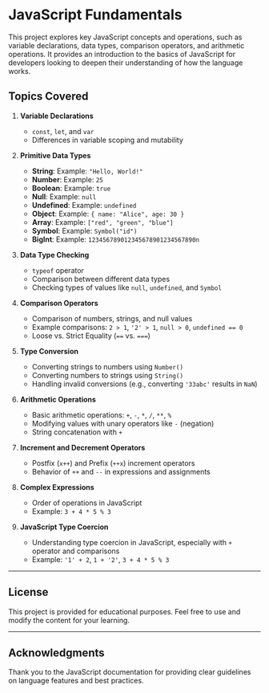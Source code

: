 # JavaScript Fundamentals

This project explores key JavaScript concepts and operations, such as variable declarations, data types, comparison operators, and arithmetic operations. It provides an introduction to the basics of JavaScript for developers looking to deepen their understanding of how the language works.

## Topics Covered

1. **Variable Declarations**
   - `const`, `let`, and `var`
   - Differences in variable scoping and mutability

2. **Primitive Data Types**
   - **String**: Example: `"Hello, World!"`
   - **Number**: Example: `25`
   - **Boolean**: Example: `true`
   - **Null**: Example: `null`
   - **Undefined**: Example: `undefined`
   - **Object**: Example: `{ name: "Alice", age: 30 }`
   - **Array**: Example: `["red", "green", "blue"]`
   - **Symbol**: Example: `Symbol("id")`
   - **BigInt**: Example: `123456789012345678901234567890n`

3. **Data Type Checking**
   - `typeof` operator
   - Comparison between different data types
   - Checking types of values like `null`, `undefined`, and `Symbol`

4. **Comparison Operators**
   - Comparison of numbers, strings, and null values
   - Example comparisons: `2 > 1`, `'2' > 1`, `null > 0`, `undefined == 0`
   - Loose vs. Strict Equality (`==` vs. `===`)

5. **Type Conversion**
   - Converting strings to numbers using `Number()`
   - Converting numbers to strings using `String()`
   - Handling invalid conversions (e.g., converting `'33abc'` results in `NaN`)

6. **Arithmetic Operations**
   - Basic arithmetic operations: `+`, `-`, `*`, `/`, `**`, `%`
   - Modifying values with unary operators like `-` (negation)
   - String concatenation with `+`

7. **Increment and Decrement Operators**
   - Postfix (`x++`) and Prefix (`++x`) increment operators
   - Behavior of `++` and `--` in expressions and assignments

8. **Complex Expressions**
   - Order of operations in JavaScript
   - Example: `3 + 4 * 5 % 3`

9. **JavaScript Type Coercion**
   - Understanding type coercion in JavaScript, especially with `+` operator and comparisons
   - Example: `'1' + 2`, `1 + '2'`, `3 + 4 * 5 % 3`

---

## License

This project is provided for educational purposes. Feel free to use and modify the content for your learning.

---

## Acknowledgments

Thank you to the JavaScript documentation for providing clear guidelines on language features and best practices.
